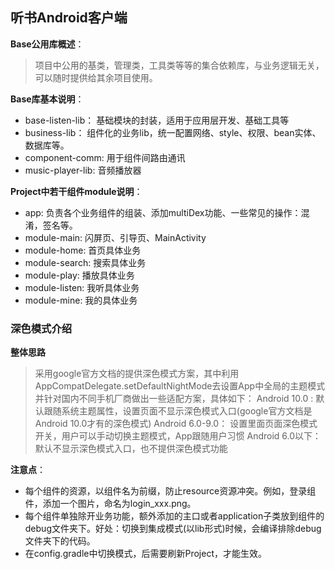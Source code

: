 ## **听书Android客户端**



**Base公用库概述**：

>项目中公用的基类，管理类，工具类等等的集合依赖库，与业务逻辑无关，可以随时提供给其余项目使用。

**Base库基本说明**：

- base-listen-lib： 基础模块的封装，适用于应用层开发、基础工具等
- business-lib： 组件化的业务lib，统一配置网络、style、权限、bean实体、数据库等。
- component-comm: 用于组件间路由通讯
- music-player-lib: 音频播放器

**Project中若干组件module说明**：

- app: 负责各个业务组件的组装、添加multiDex功能、一些常见的操作：混淆，签名等。
- module-main: 闪屏页、引导页、MainActivity
- module-home: 首页具体业务
- module-search: 搜索具体业务
- module-play:  播放具体业务
- module-listen: 我听具体业务
- module-mine: 我的具体业务  

### **深色模式介绍**

**整体思路**

>采用google官方文档的提供深色模式方案，其中利用AppCompatDelegate.setDefaultNightMode去设置App中全局的主题模式
>并针对国内不同手机厂商做出一些适配方案，具体如下：
Android 10.0 : 默认跟随系统主题属性，设置页面不显示深色模式入口(google官方文档是Android 10.0才有的深色模式)
Android 6.0-9.0： 设置里面页面深色模式开关，用户可以手动切换主题模式，App跟随用户习惯
Android 6.0以下：默认不显示深色模式入口，也不提供深色模式功能

**注意点**：

- 每个组件的资源，以组件名为前缀，防止resource资源冲突。例如，登录组件，添加一个图片，命名为login_xxx.png。
- 每个组件单独除开业务功能，额外添加的主口或者application子类放到组件的debug文件夹下。好处：切换到集成模式(以lib形式)时候，会编译排除debug文件夹下的代码。
- 在config.gradle中切换模式，后需要刷新Project，才能生效。


